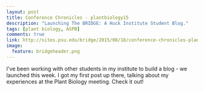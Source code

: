 ```yaml
---
layout: post
title: Conference Chronicles - plantbiology15
description: "Launching The BRIDGE: A Huck Institute Student Blog."
tags: [plant biology, ASPB]
comments: true
link: http://sites.psu.edu/bridge/2015/08/18/conference-chronicles-plantbiology15/
image:
  feature: bridgeheader.png
---
```


I've been working with other students in my institute to build a blog - we launched this week. I got my first post up there, talking about my experiences at the Plant Biology meeting. Check it out!

